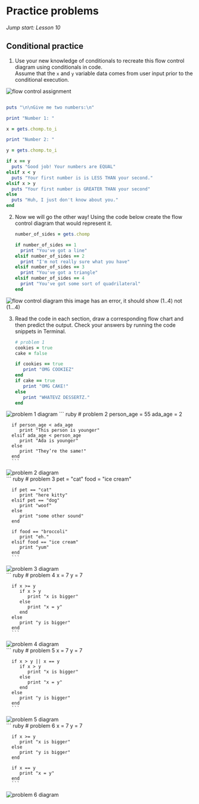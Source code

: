 # Practice problems
_Jump start: Lesson 10_

## Conditional practice
1. Use your new knowledge of conditionals to recreate this flow control diagram using conditionals in code.  
Assume that the `x` and `y` variable data comes from user input prior to the conditional execution.

![flow control assignment](./images/flow-control-assignment.png)

  ```ruby

  puts "\n\nGive me two numbers:\n"

  print "Number 1: "

  x = gets.chomp.to_i

  print "Number 2: "

  y = gets.chomp.to_i

  if x == y
    puts "Good job! Your numbers are EQUAL"
  elsif x < y
    puts "Your first number is is LESS THAN your second."
  elsif x > y
    puts "Your first number is GREATER THAN your second"
  else
    puts "Huh, I just don't know about you."
  end
  ```

2. Now we will go the other way! Using the code below create the flow control diagram that would represent it.

      ```ruby
      number_of_sides = gets.chomp

      if number_of_sides == 1
        print "You've got a line"
      elsif number_of_sides == 2
        print "I'm not really sure what you have"
      elsif number_of_sides == 3
        print "You've got a triangle"
      elsif number_of_sides == 4
        print "You've got some sort of quadrilateral"
      end
      ```

![flow control diagram](./images/flow-control-diagram.png)
this image has an error, it should show (1..4) not (1...4)

3. Read the code in each section, draw a corresponding flow chart and then predict the output. Check your answers by running the code snippets in Terminal.

      ```ruby
      # problem 1
      cookies = true
      cake = false

      if cookies == true
         print "OMG COOKIEZ"
      end
      if cake == true
         print "OMG CAKE!"
      else
         print "WHATEVZ DESSERTZ."
      end
      ```
![problem 1 diagram](./images/problem-1-diagram.png)
      ``` ruby
      # problem 2
      person_age = 55
      ada_age = 2

      if person_age < ada_age
         print "This person is younger"
      elsif ada_age < person_age
         print "Ada is younger"
      else
         print "They’re the same!"
      end
      ```
![problem 2 diagram](./images/problem-2-diagram.png)    
      ``` ruby
      # problem 3
      pet = "cat"
      food = "ice cream"

      if pet == "cat"
         print "here kitty"
      elsif pet == "dog"
         print "woof"
      else
         print "some other sound"
      end

      if food == "broccoli"
         print "eh."
      elsif food == "ice cream"
         print "yum"
      end
      ```
![problem 3 diagram](./images/problem-3-diagram.png)    
      ``` ruby
      # problem 4
      x = 7
      y = 7

      if x >= y
         if x > y
            print "x is bigger"
         else
            print "x = y"
         end
      else
         print "y is bigger"
      end
      ```
![problem 4 diagram](./images/problem-4-diagram.png)    
      ``` ruby
      # problem 5
      x = 7
      y = 7

      if x > y || x == y
         if x > y
            print "x is bigger"
         else
            print "x = y"
         end
      else
         print "y is bigger"
      end
      ```
![problem 5 diagram](./images/problem-5-diagram.png)    
      ``` ruby
      # problem 6
      x = 7
      y = 7

      if x >= y
         print "x is bigger"
      else
         print "y is bigger"
      end

      if x == y
         print "x = y"
      end
      ```
![problem 6 diagram](./images/problem-6-diagram.png)
